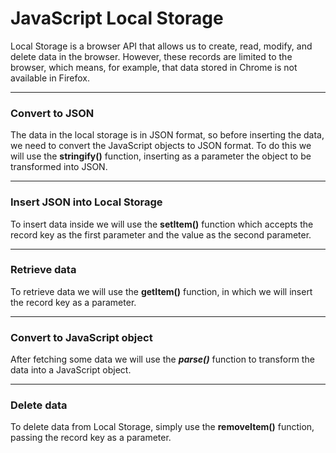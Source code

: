 # JavaScript Local Storage

Local Storage is a browser API that allows us to create, read, modify, and delete data in the browser. However, these records are limited to the browser, which means, for example, that data stored in Chrome is not available in Firefox.

---

### Convert to JSON

The data in the local storage is in JSON format, so before inserting the data, we need to convert the JavaScript objects to JSON format.
To do this we will use the **stringify()** function, inserting as a parameter the object to be transformed into JSON.

---

### Insert JSON into Local Storage

To insert data inside we will use the **setItem()** function which accepts the record key as the first parameter and the value as the second parameter.

---

### Retrieve data

To retrieve data we will use the **getItem()** function, in which we will insert the record key as a parameter.

---

### Convert to JavaScript object

After fetching some data we will use the ***parse()*** function to transform the data into a JavaScript object.

---

### Delete data

To delete data from Local Storage, simply use the **removeItem()** function, passing the record key as a parameter.